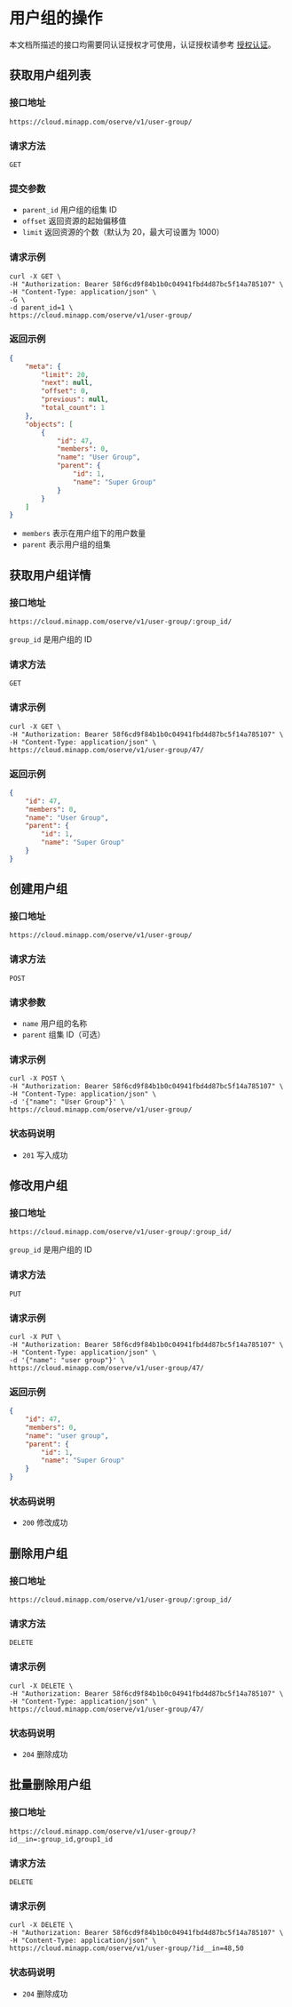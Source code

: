 # 用户组的操作

本文档所描述的接口均需要同认证授权才可使用，认证授权请参考 [授权认证](./authentication.md)。

## 获取用户组列表

### 接口地址

`https://cloud.minapp.com/oserve/v1/user-group/`

### 请求方法

`GET`

### 提交参数

- `parent_id` 用户组的组集 ID
- `offset` 返回资源的起始偏移值
- `limit` 返回资源的个数（默认为 20，最大可设置为 1000）

### 请求示例

```
curl -X GET \
-H "Authorization: Bearer 58f6cd9f84b1b0c04941fbd4d87bc5f14a785107" \
-H "Content-Type: application/json" \
-G \
-d parent_id=1 \
https://cloud.minapp.com/oserve/v1/user-group/
```

### 返回示例

```json
{
    "meta": {
        "limit": 20,
        "next": null,
        "offset": 0,
        "previous": null,
        "total_count": 1
    },
    "objects": [
        {
            "id": 47,
            "members": 0,
            "name": "User Group",
            "parent": {
                "id": 1,
                "name": "Super Group"
            }
        }
    ]
}
```

- `members` 表示在用户组下的用户数量
- `parent` 表示用户组的组集

## 获取用户组详情

### 接口地址

`https://cloud.minapp.com/oserve/v1/user-group/:group_id/`

`group_id` 是用户组的 ID

### 请求方法

`GET`

### 请求示例

```
curl -X GET \
-H "Authorization: Bearer 58f6cd9f84b1b0c04941fbd4d87bc5f14a785107" \
-H "Content-Type: application/json" \
https://cloud.minapp.com/oserve/v1/user-group/47/
```

### 返回示例

```json
{
    "id": 47,
    "members": 0,
    "name": "User Group",
    "parent": {
        "id": 1,
        "name": "Super Group"
    }
}
```

## 创建用户组

### 接口地址

`https://cloud.minapp.com/oserve/v1/user-group/`

### 请求方法

`POST`

### 请求参数

- `name` 用户组的名称
- `parent` 组集 ID（可选）

### 请求示例

```
curl -X POST \
-H "Authorization: Bearer 58f6cd9f84b1b0c04941fbd4d87bc5f14a785107" \
-H "Content-Type: application/json" \
-d '{"name": "User Group"}' \
https://cloud.minapp.com/oserve/v1/user-group/
```

### 状态码说明

- `201` 写入成功


## 修改用户组

### 接口地址

`https://cloud.minapp.com/oserve/v1/user-group/:group_id/`

`group_id` 是用户组的 ID

### 请求方法

`PUT`

### 请求示例

```
curl -X PUT \
-H "Authorization: Bearer 58f6cd9f84b1b0c04941fbd4d87bc5f14a785107" \
-H "Content-Type: application/json" \
-d '{"name": "user group"}' \
https://cloud.minapp.com/oserve/v1/user-group/47/
```

### 返回示例

```json
{
    "id": 47,
    "members": 0,
    "name": "user group",
    "parent": {
        "id": 1,
        "name": "Super Group"
    }
}
```

### 状态码说明

- `200` 修改成功


## 删除用户组

### 接口地址

`https://cloud.minapp.com/oserve/v1/user-group/:group_id/`

### 请求方法

`DELETE`

### 请求示例

```
curl -X DELETE \
-H "Authorization: Bearer 58f6cd9f84b1b0c04941fbd4d87bc5f14a785107" \
-H "Content-Type: application/json" \
https://cloud.minapp.com/oserve/v1/user-group/47/
```

### 状态码说明

- `204` 删除成功


## 批量删除用户组

### 接口地址

`https://cloud.minapp.com/oserve/v1/user-group/?id__in=:group_id,group1_id`

### 请求方法

`DELETE`

### 请求示例

```
curl -X DELETE \
-H "Authorization: Bearer 58f6cd9f84b1b0c04941fbd4d87bc5f14a785107" \
-H "Content-Type: application/json" \
https://cloud.minapp.com/oserve/v1/user-group/?id__in=48,50
```

### 状态码说明

- `204` 删除成功
